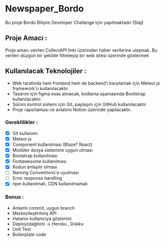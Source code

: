 # Newspaper_Bordo

Bu proje Bordo Bilişim Developer Challange için yapılmaktadır (Staj)

## Proje Amacı : 

Proje amacı veirlen CollectAPI linki üzerinden haber verilerine ulaşmak. Bu verileri düzgün bir şekilde filtreleyip bir web sitesi üzerinde göstermek

## Kullanılacak Teknolojiler : 

* Web tarafında hem frontend hem de backend'i karşılamak için Meteor.js framework'ü kullanılacaktır.
* Tasarım için figma esas alınacak, kodlama aşamasında Bootstrap kullanılacaktır.
* Sürüm kontrol sistemi için Git, paylaşım için GitHub kullanılacaktır.
* Proje raporlaması ve anlatımı Notion üzerinde yapılacaktır.
  
### Gereklilikler : 

- [x] Git kullanımı 
- [x] Meteor.js 
- [x] Component kullanılması (Blaze? React) 
- [x] Modüler dosya sistemine uygun olması 
- [x] Bootstrap kullanılması
- [x] Fontawesome kullanılması
- [x] Kodun anlaşılır olması 
- [ ] Naming Conventions'a uyulması
- [ ] Error response handling
- [x] npm kullanılmalı, CDN kullanılmamalı

### Bonus : 

- Anlamlı commit, uygun branch 
- Merkezileştirilmiş API 
- Hatanın kullanıcıya gösterimi 
- Deploy(dağıtım) -> Heroku , Dokku 
- Unit Test 
- Boilerplate code 